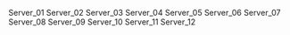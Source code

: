 Server_01
Server_02
Server_03
Server_04
Server_05
Server_06
Server_07
Server_08
Server_09
Server_10
Server_11
Server_12

